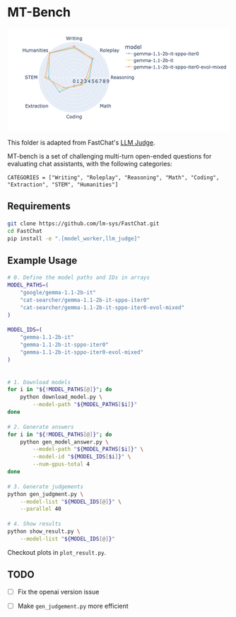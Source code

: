 # MT-Bench

<div style="text-align: center;">
    <img src="newplot.png" width="600">
</div>


This folder is adapted from FastChat's [LLM Judge](https://github.com/lm-sys/FastChat/tree/main/fastchat/llm_judge).


MT-bench is a set of challenging multi-turn open-ended questions for evaluating chat assistants, with the following categories:
```
CATEGORIES = ["Writing", "Roleplay", "Reasoning", "Math", "Coding", "Extraction", "STEM", "Humanities"]
```


## Requirements
```bash
git clone https://github.com/lm-sys/FastChat.git
cd FastChat
pip install -e ".[model_worker,llm_judge]"
```


## Example Usage
```bash
# 0. Define the model paths and IDs in arrays
MODEL_PATHS=(
    "google/gemma-1.1-2b-it"
    "cat-searcher/gemma-1.1-2b-it-sppo-iter0"
    "cat-searcher/gemma-1.1-2b-it-sppo-iter0-evol-mixed"
)

MODEL_IDS=(
    "gemma-1.1-2b-it"
    "gemma-1.1-2b-it-sppo-iter0"
    "gemma-1.1-2b-it-sppo-iter0-evol-mixed"
)


# 1. Download models
for i in "${!MODEL_PATHS[@]}"; do
    python download_model.py \
        --model-path "${MODEL_PATHS[$i]}"
done

# 2. Generate answers 
for i in "${!MODEL_PATHS[@]}"; do
    python gen_model_answer.py \
        --model-path "${MODEL_PATHS[$i]}" \
        --model-id "${MODEL_IDS[$i]}" \
        --num-gpus-total 4
done

# 3. Generate judgements 
python gen_judgment.py \
    --model-list "${MODEL_IDS[@]}" \
    --parallel 40

# 4. Show results
python show_result.py \
    --model-list "${MODEL_IDS[@]}"
```
Checkout plots in `plot_result.py`.

## TODO
- [ ] Fix the openai version issue
- [ ] Make `gen_judgement.py` more efficient




